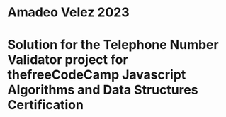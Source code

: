 # Amadeo Velez 2023

# Solution for the Telephone Number Validator project for thefreeCodeCamp Javascript Algorithms and Data Structures Certification
